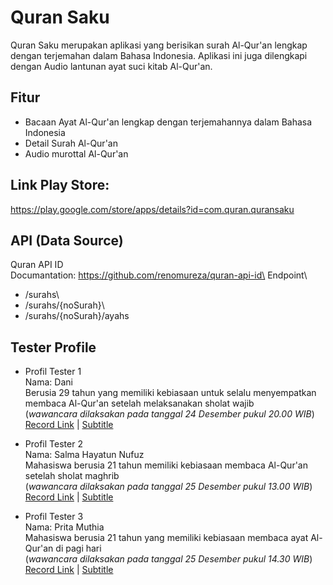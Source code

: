 # Quran Saku

Quran Saku merupakan aplikasi yang berisikan surah Al-Qur'an lengkap dengan terjemahan dalam Bahasa Indonesia. Aplikasi ini juga dilengkapi dengan Audio lantunan ayat suci kitab Al-Qur'an.

## Fitur
- Bacaan Ayat Al-Qur'an lengkap dengan terjemahannya dalam Bahasa Indonesia
- Detail Surah Al-Qur'an
- Audio murottal Al-Qur'an

## Link Play Store:
https://play.google.com/store/apps/details?id=com.quran.quransaku

## API (Data Source)
Quran API ID\
Documantation: https://github.com/renomureza/quran-api-id\
Endpoint\
- /surahs\
- /surahs/{noSurah}\
- /surahs/{noSurah}/ayahs

## Tester Profile
- Profil Tester 1\
Nama: Dani\
Berusia 29 tahun yang memiliki kebiasaan untuk selalu menyempatkan membaca Al-Qur'an setelah melaksanakan sholat wajib\
(_wawancara dilaksakan pada tanggal 24 Desember pukul 20.00 WIB_)\
[Record Link](https://youtu.be/--hgTchbIJk) | 
[Subtitle](https://github.com/lisarief100200/QuranSaku/blob/main/subtitle/captions_dani.srt)

- Profil Tester 2\
Nama: Salma Hayatun Nufuz\
Mahasiswa berusia 21 tahun memiliki kebiasaan membaca Al-Qur'an setelah sholat maghrib\
(_wawancara dilaksakan pada tanggal 25 Desember pukul 13.00 WIB_)\
[Record Link](https://youtu.be/DZDcuhmUBM8) | 
[Subtitle](https://github.com/lisarief100200/QuranSaku/blob/main/subtitle/captions_salma.srt)

- Profil Tester 3\
Nama: Prita Muthia\
Mahasiswa berusia 21 tahun yang memiliki kebiasaan membaca ayat Al-Qur'an di pagi hari\
(_wawancara dilaksakan pada tanggal 25 Desember pukul 14.30 WIB_)\
[Record Link](https://youtu.be/FshVcLX93mM) | 
[Subtitle](https://github.com/lisarief100200/QuranSaku/blob/main/subtitle/captions_prita.srt)
